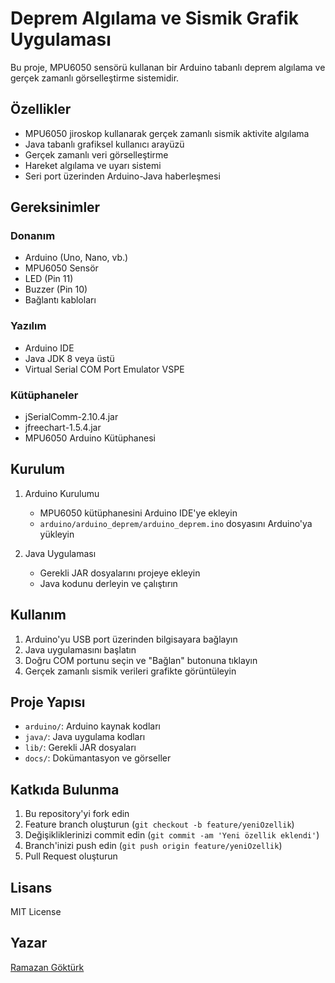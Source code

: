 # Deprem Algılama ve Sismik Grafik Uygulaması

Bu proje, MPU6050 sensörü kullanan bir Arduino tabanlı deprem algılama ve gerçek zamanlı görselleştirme sistemidir.

## Özellikler

- MPU6050 jiroskop kullanarak gerçek zamanlı sismik aktivite algılama
- Java tabanlı grafiksel kullanıcı arayüzü
- Gerçek zamanlı veri görselleştirme
- Hareket algılama ve uyarı sistemi
- Seri port üzerinden Arduino-Java haberleşmesi

## Gereksinimler

### Donanım
- Arduino (Uno, Nano, vb.)
- MPU6050 Sensör
- LED (Pin 11)
- Buzzer (Pin 10)
- Bağlantı kabloları

### Yazılım
- Arduino IDE
- Java JDK 8 veya üstü
- Virtual Serial COM Port Emulator VSPE

### Kütüphaneler
- jSerialComm-2.10.4.jar
- jfreechart-1.5.4.jar
- MPU6050 Arduino Kütüphanesi

## Kurulum

1. Arduino Kurulumu
   - MPU6050 kütüphanesini Arduino IDE'ye ekleyin
   - `arduino/arduino_deprem/arduino_deprem.ino` dosyasını Arduino'ya yükleyin

2. Java Uygulaması
   - Gerekli JAR dosyalarını projeye ekleyin
   - Java kodunu derleyin ve çalıştırın

## Kullanım

1. Arduino'yu USB port üzerinden bilgisayara bağlayın
2. Java uygulamasını başlatın
3. Doğru COM portunu seçin ve "Bağlan" butonuna tıklayın
4. Gerçek zamanlı sismik verileri grafikte görüntüleyin

## Proje Yapısı

- `arduino/`: Arduino kaynak kodları
- `java/`: Java uygulama kodları
- `lib/`: Gerekli JAR dosyaları
- `docs/`: Dokümantasyon ve görseller

## Katkıda Bulunma

1. Bu repository'yi fork edin
2. Feature branch oluşturun (`git checkout -b feature/yeniOzellik`)
3. Değişikliklerinizi commit edin (`git commit -am 'Yeni özellik eklendi'`)
4. Branch'inizi push edin (`git push origin feature/yeniOzellik`)
5. Pull Request oluşturun

## Lisans

MIT License

## Yazar

[Ramazan Göktürk](https://github.com/ramazangkt)
